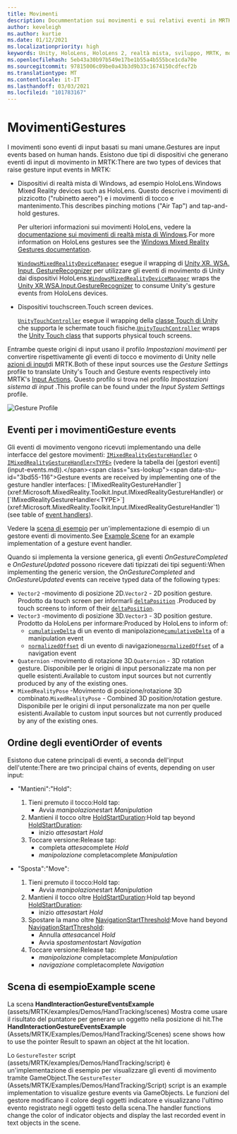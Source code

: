 ```yaml
---
title: Movimenti
description: Docummentation sui movimenti e sui relativi eventi in MRTK
author: keveleigh
ms.author: kurtie
ms.date: 01/12/2021
ms.localizationpriority: high
keywords: Unity, HoloLens, HoloLens 2, realtà mista, sviluppo, MRTK, movimenti,
ms.openlocfilehash: 5eb43a30b97b549e17be1b55a4b555bce1cda70e
ms.sourcegitcommit: 97815006c09be0a43b3d9b33c1674150cdfecf2b
ms.translationtype: MT
ms.contentlocale: it-IT
ms.lasthandoff: 03/03/2021
ms.locfileid: "101783167"
---
```

# <a name="gestures"></a><span data-ttu-id="3bd55-104">Movimenti</span><span class="sxs-lookup"><span data-stu-id="3bd55-104">Gestures</span></span>

<span data-ttu-id="3bd55-105">I movimenti sono eventi di input basati su mani umane.</span><span class="sxs-lookup"><span data-stu-id="3bd55-105">Gestures are input events based on human hands.</span></span> <span data-ttu-id="3bd55-106">Esistono due tipi di dispositivi che generano eventi di input di movimento in MRTK:</span><span class="sxs-lookup"><span data-stu-id="3bd55-106">There are two types of devices that raise gesture input events in MRTK:</span></span>

- <span data-ttu-id="3bd55-107">Dispositivi di realtà mista di Windows, ad esempio HoloLens.</span><span class="sxs-lookup"><span data-stu-id="3bd55-107">Windows Mixed Reality devices such as HoloLens.</span></span> <span data-ttu-id="3bd55-108">Questo descrive i movimenti di pizzicotto ("rubinetto aereo") e i movimenti di tocco e mantenimento.</span><span class="sxs-lookup"><span data-stu-id="3bd55-108">This describes pinching motions ("Air Tap") and tap-and-hold gestures.</span></span>

  <span data-ttu-id="3bd55-109">Per ulteriori informazioni sui movimenti HoloLens, vedere la [documentazione sui movimenti di realtà mista di Windows](https://docs.microsoft.com/windows/mixed-reality/gestures).</span><span class="sxs-lookup"><span data-stu-id="3bd55-109">For more information on HoloLens gestures see the [Windows Mixed Reality Gestures documentation](https://docs.microsoft.com/windows/mixed-reality/gestures).</span></span>

  <span data-ttu-id="3bd55-110">[`WindowsMixedRealityDeviceManager`](xref:Microsoft.MixedReality.Toolkit.WindowsMixedReality.Input.WindowsMixedRealityDeviceManager) esegue il wrapping di [Unity XR. WSA. Input. GestureRecognizer](https://docs.unity3d.com/ScriptReference/XR.WSA.Input.GestureRecognizer.html) per utilizzare gli eventi di movimento di Unity dai dispositivi HoloLens.</span><span class="sxs-lookup"><span data-stu-id="3bd55-110">[`WindowsMixedRealityDeviceManager`](xref:Microsoft.MixedReality.Toolkit.WindowsMixedReality.Input.WindowsMixedRealityDeviceManager) wraps the [Unity XR.WSA.Input.GestureRecognizer](https://docs.unity3d.com/ScriptReference/XR.WSA.Input.GestureRecognizer.html) to consume Unity's gesture events from HoloLens devices.</span></span>

- <span data-ttu-id="3bd55-111">Dispositivi touchscreen.</span><span class="sxs-lookup"><span data-stu-id="3bd55-111">Touch screen devices.</span></span>

  <span data-ttu-id="3bd55-112">[`UnityTouchController`](xref:Microsoft.MixedReality.Toolkit.Input.UnityInput) esegue il wrapping della [classe Touch di Unity](https://docs.unity3d.com/ScriptReference/Touch.html) che supporta le schermate touch fisiche.</span><span class="sxs-lookup"><span data-stu-id="3bd55-112">[`UnityTouchController`](xref:Microsoft.MixedReality.Toolkit.Input.UnityInput) wraps the [Unity Touch class](https://docs.unity3d.com/ScriptReference/Touch.html) that supports physical touch screens.</span></span>

<span data-ttu-id="3bd55-113">Entrambe queste origini di input usano il profilo _Impostazioni movimenti_ per convertire rispettivamente gli eventi di tocco e movimento di Unity nelle [azioni di input](input-actions.md)di MRTK.</span><span class="sxs-lookup"><span data-stu-id="3bd55-113">Both of these input sources use the _Gesture Settings_ profile to translate Unity's Touch and Gesture events respectively into MRTK's [Input Actions](input-actions.md).</span></span> <span data-ttu-id="3bd55-114">Questo profilo si trova nel profilo _Impostazioni sistema di input_ .</span><span class="sxs-lookup"><span data-stu-id="3bd55-114">This profile can be found under the _Input System Settings_ profile.</span></span>

<img src="../images/input/GestureProfile.png" alt="Gesture Profile" style="max-width:100%;">

## <a name="gesture-events"></a><span data-ttu-id="3bd55-115">Eventi per i movimenti</span><span class="sxs-lookup"><span data-stu-id="3bd55-115">Gesture events</span></span>

<span data-ttu-id="3bd55-116">Gli eventi di movimento vengono ricevuti implementando una delle interfacce del gestore movimenti: [`IMixedRealityGestureHandler`](xref:Microsoft.MixedReality.Toolkit.Input.IMixedRealityGestureHandler) o [`IMixedRealityGestureHandler<TYPE>`](xref:Microsoft.MixedReality.Toolkit.Input.IMixedRealityGestureHandler`1) (vedere la tabella dei [gestori eventi](input-events.md)).</span><span class="sxs-lookup"><span data-stu-id="3bd55-116">Gesture events are received by implementing one of the gesture handler interfaces: [`IMixedRealityGestureHandler`](xref:Microsoft.MixedReality.Toolkit.Input.IMixedRealityGestureHandler) or [`IMixedRealityGestureHandler<TYPE>`](xref:Microsoft.MixedReality.Toolkit.Input.IMixedRealityGestureHandler`1) (see table of [event handlers](input-events.md)).</span></span>

<span data-ttu-id="3bd55-117">Vedere la [scena di esempio](#example-scene) per un'implementazione di esempio di un gestore eventi di movimento.</span><span class="sxs-lookup"><span data-stu-id="3bd55-117">See [Example Scene](#example-scene) for an example implementation of a gesture event handler.</span></span>

<span data-ttu-id="3bd55-118">Quando si implementa la versione generica, gli eventi *OnGestureCompleted* e *OnGestureUpdated* possono ricevere dati tipizzati dei tipi seguenti:</span><span class="sxs-lookup"><span data-stu-id="3bd55-118">When implementing the generic version, the *OnGestureCompleted* and *OnGestureUpdated* events can receive typed data of the following types:</span></span>

- <span data-ttu-id="3bd55-119">`Vector2` -movimento di posizione 2D.</span><span class="sxs-lookup"><span data-stu-id="3bd55-119">`Vector2` - 2D position gesture.</span></span> <span data-ttu-id="3bd55-120">Prodotto da touch screen per informarli [`deltaPosition`](https://docs.unity3d.com/ScriptReference/Touch-deltaPosition.html) .</span><span class="sxs-lookup"><span data-stu-id="3bd55-120">Produced by touch screens to inform of their [`deltaPosition`](https://docs.unity3d.com/ScriptReference/Touch-deltaPosition.html).</span></span>
- <span data-ttu-id="3bd55-121">`Vector3` -movimento di posizione 3D.</span><span class="sxs-lookup"><span data-stu-id="3bd55-121">`Vector3` - 3D position gesture.</span></span> <span data-ttu-id="3bd55-122">Prodotto da HoloLens per informare:</span><span class="sxs-lookup"><span data-stu-id="3bd55-122">Produced by HoloLens to inform of:</span></span>
  - <span data-ttu-id="3bd55-123">[`cumulativeDelta`](https://docs.unity3d.com/ScriptReference/XR.WSA.Input.ManipulationUpdatedEventArgs-cumulativeDelta.html) di un evento di manipolazione</span><span class="sxs-lookup"><span data-stu-id="3bd55-123">[`cumulativeDelta`](https://docs.unity3d.com/ScriptReference/XR.WSA.Input.ManipulationUpdatedEventArgs-cumulativeDelta.html) of a manipulation event</span></span>
  - <span data-ttu-id="3bd55-124">[`normalizedOffset`](https://docs.unity3d.com/ScriptReference/XR.WSA.Input.NavigationUpdatedEventArgs-normalizedOffset.html) di un evento di navigazione</span><span class="sxs-lookup"><span data-stu-id="3bd55-124">[`normalizedOffset`](https://docs.unity3d.com/ScriptReference/XR.WSA.Input.NavigationUpdatedEventArgs-normalizedOffset.html) of a navigation event</span></span>
- <span data-ttu-id="3bd55-125">`Quaternion` -movimento di rotazione 3D.</span><span class="sxs-lookup"><span data-stu-id="3bd55-125">`Quaternion` - 3D rotation gesture.</span></span> <span data-ttu-id="3bd55-126">Disponibile per le origini di input personalizzate ma non per quelle esistenti.</span><span class="sxs-lookup"><span data-stu-id="3bd55-126">Available to custom input sources but not currently produced by any of the existing ones.</span></span>
- <span data-ttu-id="3bd55-127">`MixedRealityPose` -Movimento di posizione/rotazione 3D combinato.</span><span class="sxs-lookup"><span data-stu-id="3bd55-127">`MixedRealityPose` - Combined 3D position/rotation gesture.</span></span> <span data-ttu-id="3bd55-128">Disponibile per le origini di input personalizzate ma non per quelle esistenti.</span><span class="sxs-lookup"><span data-stu-id="3bd55-128">Available to custom input sources but not currently produced by any of the existing ones.</span></span>

## <a name="order-of-events"></a><span data-ttu-id="3bd55-129">Ordine degli eventi</span><span class="sxs-lookup"><span data-stu-id="3bd55-129">Order of events</span></span>

<span data-ttu-id="3bd55-130">Esistono due catene principali di eventi, a seconda dell'input dell'utente:</span><span class="sxs-lookup"><span data-stu-id="3bd55-130">There are two principal chains of events, depending on user input:</span></span>

- <span data-ttu-id="3bd55-131">"Mantieni":</span><span class="sxs-lookup"><span data-stu-id="3bd55-131">"Hold":</span></span>
    1. <span data-ttu-id="3bd55-132">Tieni premuto il tocco:</span><span class="sxs-lookup"><span data-stu-id="3bd55-132">Hold tap:</span></span>
        - <span data-ttu-id="3bd55-133">Avvia _manipolazione_</span><span class="sxs-lookup"><span data-stu-id="3bd55-133">start _Manipulation_</span></span>
    1. <span data-ttu-id="3bd55-134">Mantieni il tocco oltre [HoldStartDuration](xref:Microsoft.MixedReality.Toolkit.Input.MixedRealityInputSimulationProfile.HoldStartDuration):</span><span class="sxs-lookup"><span data-stu-id="3bd55-134">Hold tap beyond [HoldStartDuration](xref:Microsoft.MixedReality.Toolkit.Input.MixedRealityInputSimulationProfile.HoldStartDuration):</span></span>
        - <span data-ttu-id="3bd55-135">inizio _attesa_</span><span class="sxs-lookup"><span data-stu-id="3bd55-135">start _Hold_</span></span>
    1. <span data-ttu-id="3bd55-136">Toccare versione:</span><span class="sxs-lookup"><span data-stu-id="3bd55-136">Release tap:</span></span>
        - <span data-ttu-id="3bd55-137">completa _attesa_</span><span class="sxs-lookup"><span data-stu-id="3bd55-137">complete _Hold_</span></span>
        - <span data-ttu-id="3bd55-138">_manipolazione_ completa</span><span class="sxs-lookup"><span data-stu-id="3bd55-138">complete _Manipulation_</span></span>

- <span data-ttu-id="3bd55-139">"Sposta":</span><span class="sxs-lookup"><span data-stu-id="3bd55-139">"Move":</span></span>
    1. <span data-ttu-id="3bd55-140">Tieni premuto il tocco:</span><span class="sxs-lookup"><span data-stu-id="3bd55-140">Hold tap:</span></span>
        - <span data-ttu-id="3bd55-141">Avvia _manipolazione_</span><span class="sxs-lookup"><span data-stu-id="3bd55-141">start _Manipulation_</span></span>
    1. <span data-ttu-id="3bd55-142">Mantieni il tocco oltre [HoldStartDuration](xref:Microsoft.MixedReality.Toolkit.Input.MixedRealityInputSimulationProfile.HoldStartDuration):</span><span class="sxs-lookup"><span data-stu-id="3bd55-142">Hold tap beyond [HoldStartDuration](xref:Microsoft.MixedReality.Toolkit.Input.MixedRealityInputSimulationProfile.HoldStartDuration):</span></span>
        - <span data-ttu-id="3bd55-143">inizio _attesa_</span><span class="sxs-lookup"><span data-stu-id="3bd55-143">start _Hold_</span></span>
    1. <span data-ttu-id="3bd55-144">Spostare la mano oltre [NavigationStartThreshold](xref:Microsoft.MixedReality.Toolkit.Input.MixedRealityInputSimulationProfile.NavigationStartThreshold):</span><span class="sxs-lookup"><span data-stu-id="3bd55-144">Move hand beyond [NavigationStartThreshold](xref:Microsoft.MixedReality.Toolkit.Input.MixedRealityInputSimulationProfile.NavigationStartThreshold):</span></span>
        - <span data-ttu-id="3bd55-145">Annulla _attesa_</span><span class="sxs-lookup"><span data-stu-id="3bd55-145">cancel _Hold_</span></span>
        - <span data-ttu-id="3bd55-146">Avvia _spostamento_</span><span class="sxs-lookup"><span data-stu-id="3bd55-146">start _Navigation_</span></span>
    1. <span data-ttu-id="3bd55-147">Toccare versione:</span><span class="sxs-lookup"><span data-stu-id="3bd55-147">Release tap:</span></span>
        - <span data-ttu-id="3bd55-148">_manipolazione_ completa</span><span class="sxs-lookup"><span data-stu-id="3bd55-148">complete _Manipulation_</span></span>
        - <span data-ttu-id="3bd55-149">_navigazione_ completa</span><span class="sxs-lookup"><span data-stu-id="3bd55-149">complete _Navigation_</span></span>

## <a name="example-scene"></a><span data-ttu-id="3bd55-150">Scena di esempio</span><span class="sxs-lookup"><span data-stu-id="3bd55-150">Example scene</span></span>

<span data-ttu-id="3bd55-151">La scena **HandInteractionGestureEventsExample** (assets/MRTK/examples/Demos/HandTracking/scenes) Mostra come usare il risultato del puntatore per generare un oggetto nella posizione di hit.</span><span class="sxs-lookup"><span data-stu-id="3bd55-151">The **HandInteractionGestureEventsExample** (Assets/MRTK/Examples/Demos/HandTracking/Scenes) scene shows how to use the pointer Result to spawn an object at the hit location.</span></span>

<span data-ttu-id="3bd55-152">Lo `GestureTester` script (assets/MRTK/examples/Demos/HandTracking/script) è un'implementazione di esempio per visualizzare gli eventi di movimento tramite GameObject.</span><span class="sxs-lookup"><span data-stu-id="3bd55-152">The `GestureTester` (Assets/MRTK/Examples/Demos/HandTracking/Script) script is an example implementation to visualize gesture events via GameObjects.</span></span> <span data-ttu-id="3bd55-153">Le funzioni del gestore modificano il colore degli oggetti indicatore e visualizzano l'ultimo evento registrato negli oggetti testo della scena.</span><span class="sxs-lookup"><span data-stu-id="3bd55-153">The handler functions change the color of indicator objects and display the last recorded event in text objects in the scene.</span></span>
